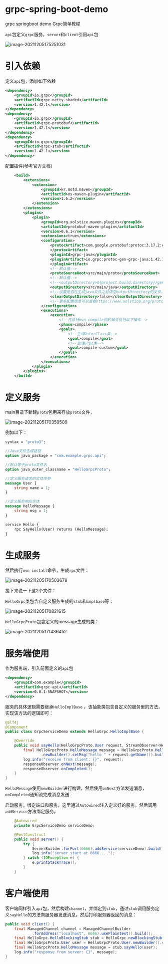 # grpc-spring-boot-demo
grpc springboot demo
Grpc简单教程

`api`包定义`grpc`服务，`server`和`client`引用`api`包

![image-20211205175251031](C:\Users\xj\AppData\Roaming\Typora\typora-user-images\image-20211205175251031.png)

# 引入依赖

定义`api`包，添加如下依赖

```xml
<dependency>
    <groupId>io.grpc</groupId>
    <artifactId>grpc-netty-shaded</artifactId>
    <version>1.42.1</version>
</dependency>
<dependency>
    <groupId>io.grpc</groupId>
    <artifactId>grpc-protobuf</artifactId>
    <version>1.42.1</version>
</dependency>
<dependency>
    <groupId>io.grpc</groupId>
    <artifactId>grpc-stub</artifactId>
    <version>1.42.1</version>
</dependency>
```

配置插件(参考官方文档)

```xml
    <build>
        <extensions>
            <extension>
                <groupId>kr.motd.maven</groupId>
                <artifactId>os-maven-plugin</artifactId>
                <version>1.6.2</version>
            </extension>
        </extensions>
        <plugins>
            <plugin>
                <groupId>org.xolstice.maven.plugins</groupId>
                <artifactId>protobuf-maven-plugin</artifactId>
                <version>0.6.1</version>
                <extensions>true</extensions>
                <configuration>
                    <protocArtifact>com.google.protobuf:protoc:3.17.2:exe:${os.detected.classifier}
                    </protocArtifact>
                    <pluginId>grpc-java</pluginId>
                    <pluginArtifact>io.grpc:protoc-gen-grpc-java:1.42.1:exe:${os.detected.classifier}
                    </pluginArtifact>
                    <!--默认值-->
                    <protoSourceRoot>src/main/proto</protoSourceRoot>
                    <!--默认值-->
                    <!--<outputDirectory>${project.build.directory}/generated-sources/protobuf/java</outputDirectory>-->
                    <outputDirectory>src/main/java</outputDirectory>
                    <!--设置是否在生成java文件之前清空outputDirectory的文件，默认值为true，设置为false时也会覆盖同名文件-->
                    <clearOutputDirectory>false</clearOutputDirectory>
                    <!--更多配置信息可以查看https://www.xolstice.org/protobuf-maven-plugin/compile-mojo.html-->
                </configuration>
                <executions>
                    <execution>
                        <!--在执行mvn compile的时候会执行以下操作-->
                        <phase>compile</phase>
                        <goals>
                            <!--生成OuterClass类-->
                            <goal>compile</goal>
                            <!--生成Grpc类-->
                            <goal>compile-custom</goal>
                        </goals>
                    </execution>
                </executions>
            </plugin>
        </plugins>
    </build>
```

# 定义服务

main目录下新建`proto`包用来存放`proto`文件，

![image-20211205170359509](C:\Users\xj\AppData\Roaming\Typora\typora-user-images\image-20211205170359509.png)

例如以下：

```protobuf
syntax = "proto3";

//Java文件生成路径
option java_package = "com.example.grpc.api";

//默认等于proto文件名
option java_outer_classname = "HelloGrpcProto";

//定义服务请求的实体传参
message User {
    string name = 1;
}

//定义服务响应实体
message HelloMessage {
    string msg = 1;
}

service Hello {
    rpc SayHello(User) returns (HelloMessage);
}
```

# 生成服务

然后执行`mvn install`命令，生成`rpc`文件：

![image-20211205170503678](C:\Users\xj\AppData\Roaming\Typora\typora-user-images\image-20211205170503678.png)

接下来说一下这2个文件：

`HelloGrpc`类包含自定义服务生成的`stub`和`implbase`等：

![image-20211205170821615](C:\Users\xj\AppData\Roaming\Typora\typora-user-images\image-20211205170821615.png)

`HelloGrpcProto`包含定义的message生成的类：

![image-20211205171436452](C:\Users\xj\AppData\Roaming\Typora\typora-user-images\image-20211205171436452.png)

# 服务端使用

作为服务端，引入前面定义的`api`包

```xml
<dependency>
    <groupId>com.example</groupId>
    <artifactId>grpc-api</artifactId>
    <version>0.0.1-SNAPSHOT</version>
</dependency>
```

服务的具体逻辑需要继承`HelloImplBase` ，该抽象类包含自定义的服务里的方法，实现该方法的逻辑即可：

```java
@Slf4j
@Component
public class GrpcServiceDemo extends HelloGrpc.HelloImplBase {

    @Override
    public void sayHello(HelloGrpcProto.User request, StreamObserver<HelloGrpcProto.HelloMessage> responseObserver) {
        final HelloGrpcProto.HelloMessage message = HelloGrpcProto.HelloMessage
                .newBuilder().setMsg("hello " + request.getName()).build();
        log.info("receive from client: {}", request);
        responseObserver.onNext(message);
        responseObserver.onCompleted();
    }
}
```

`HelloMessage`使用`newBuilder`进行构建，然后使用`onNext`方法发送消息，`onCompleted`通知流完成消息发送

启动服务，绑定端口和服务，这里通过`Autowired`注入定义好的服务，然后调用`addService`方法绑定服务，

```java
	@Autowired
    private GrpcServiceDemo serviceDemo;

    @PostConstruct
    public void server() {
        try {
            ServerBuilder.forPort(6666).addService(serviceDemo).build().start();
            log.info("server start at 6666....");
        } catch (IOException e) {
            e.printStackTrace();
        }
    }
```

# 客户端使用

客户端同样引入`api`包，然后构建`channel`，并绑定到`stub`，通过`stub`调用服务定义`sayHello`的方法向服务器发送消息，然后打印服务器返回的消息：

```java
public void client() {
    final ManagedChannel channel = ManagedChannelBuilder
            .forAddress("localhost", 6666).usePlaintext().build();
    final HelloGrpc.HelloBlockingStub stub = HelloGrpc.newBlockingStub(channel);
    final HelloGrpcProto.User user = HelloGrpcProto.User.newBuilder().setName("xxx").build();
    final HelloGrpcProto.HelloMessage message = stub.sayHello(user);
    log.info("response from server: {}", message);
}
```
